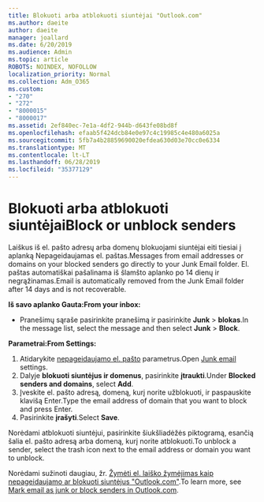 ```yaml
---
title: Blokuoti arba atblokuoti siuntėjai "Outlook.com"
ms.author: daeite
author: daeite
manager: joallard
ms.date: 6/20/2019
ms.audience: Admin
ms.topic: article
ROBOTS: NOINDEX, NOFOLLOW
localization_priority: Normal
ms.collection: Adm_O365
ms.custom:
- "270"
- "272"
- "8000015"
- "8000017"
ms.assetid: 2ef840ec-7e1a-4df2-944b-d643fe08bd8f
ms.openlocfilehash: efaab5f424dcb84e0e97c4c19985c4e480a6025a
ms.sourcegitcommit: 5fb7a4b28859690020efdea630d03e70cc0e6334
ms.translationtype: MT
ms.contentlocale: lt-LT
ms.lasthandoff: 06/28/2019
ms.locfileid: "35377129"
---
```

# <a name="block-or-unblock-senders"></a><span data-ttu-id="833e3-102">Blokuoti arba atblokuoti siuntėjai</span><span class="sxs-lookup"><span data-stu-id="833e3-102">Block or unblock senders</span></span>

<span data-ttu-id="833e3-103">Laiškus iš el. pašto adresų arba domenų blokuojami siuntėjai eiti tiesiai į aplanką Nepageidaujamas el. paštas.</span><span class="sxs-lookup"><span data-stu-id="833e3-103">Messages from email addresses or domains on your blocked senders go directly to your Junk Email folder.</span></span> <span data-ttu-id="833e3-104">El. paštas automatiškai pašalinama iš šlamšto aplanko po 14 dienų ir negrąžinamas.</span><span class="sxs-lookup"><span data-stu-id="833e3-104">Email is automatically removed from the Junk Email folder after 14 days and is not recoverable.</span></span>

<span data-ttu-id="833e3-105">**Iš savo aplanko Gauta:**</span><span class="sxs-lookup"><span data-stu-id="833e3-105">**From your inbox:**</span></span>

- <span data-ttu-id="833e3-106">Pranešimų sąraše pasirinkite pranešimą ir pasirinkite **Junk** > **blokas**.</span><span class="sxs-lookup"><span data-stu-id="833e3-106">In the message list, select the message and then select **Junk** > **Block**.</span></span>

<span data-ttu-id="833e3-107">**Parametrai:**</span><span class="sxs-lookup"><span data-stu-id="833e3-107">**From Settings:**</span></span>

1. <span data-ttu-id="833e3-108">Atidarykite [nepageidaujamo el. pašto](https://outlook.live.com/mail/options/mail/junkEmail) parametrus.</span><span class="sxs-lookup"><span data-stu-id="833e3-108">Open [Junk email](https://outlook.live.com/mail/options/mail/junkEmail) settings.</span></span>
2. <span data-ttu-id="833e3-109">Dalyje **blokuoti siuntėjus ir domenus**, pasirinkite **įtraukti**.</span><span class="sxs-lookup"><span data-stu-id="833e3-109">Under **Blocked senders and domains**, select **Add**.</span></span>
3. <span data-ttu-id="833e3-110">Įveskite el. pašto adresą, domeną, kurį norite užblokuoti, ir paspauskite klavišą Enter.</span><span class="sxs-lookup"><span data-stu-id="833e3-110">Type the email address of domain that you want to block and press Enter.</span></span>
4. <span data-ttu-id="833e3-111">Pasirinkite **įrašyti**.</span><span class="sxs-lookup"><span data-stu-id="833e3-111">Select **Save**.</span></span>

<span data-ttu-id="833e3-112">Norėdami atblokuoti siuntėjui, pasirinkite šiukšliadėžės piktogramą, esančią šalia el. pašto adresą arba domeną, kurį norite atblokuoti.</span><span class="sxs-lookup"><span data-stu-id="833e3-112">To unblock a sender, select the trash icon next to the email address or domain you want to unblock.</span></span>

<span data-ttu-id="833e3-113">Norėdami sužinoti daugiau, žr. [Žymėti el. laiško žymėjimas kaip nepageidaujamo ar blokuoti siuntėjus "Outlook.com"](https://support.office.com/article/a3ece97b-82f8-4a5e-9ac3-e92fa6427ae4?wt.mc_id=Office_Outlook_com_Alchemy).</span><span class="sxs-lookup"><span data-stu-id="833e3-113">To learn more, see [Mark email as junk or block senders in Outlook.com](https://support.office.com/article/a3ece97b-82f8-4a5e-9ac3-e92fa6427ae4?wt.mc_id=Office_Outlook_com_Alchemy).</span></span>